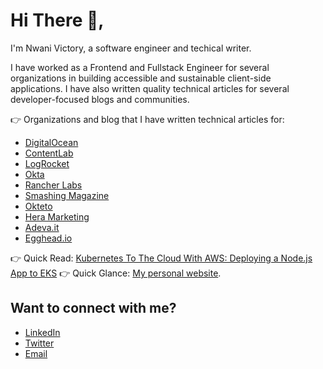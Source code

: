 # Hi There 👋, 

I'm Nwani Victory, a software engineer and techical writer. 

I have worked as a Frontend and Fullstack Engineer for several organizations in building accessible and sustainable client-side applications. I have also written quality technical articles for several developer-focused blogs and communities. 

👉 Organizations and blog that I have written technical articles for:

- [DigitalOcean](https://www.digitalocean.com/community/users/vickywane)
- [ContentLab](https://contentlab.io/)
- [LogRocket](https://blog.logrocket.com/author/nwanivictory/)
- [Okta](https://developer.okta.com/blog/authors/victory-nwani/)
- [Rancher Labs](https://community.suse.com/posts/17529899?utm_source=manual)
- [Smashing Magazine](https://www.smashingmagazine.com/author/nwani-victory/)
- [Okteto](https://okteto.com/blog/ci-cd-using-gh-actions-and-okteto/)
- [Hera Marketing](https://hera.marketing/)
- [Adeva.it](https://adevait.com/author/nwani-victory)
- [Egghead.io](https://egghead.io/blog/offline-applications-using-mongodb-realm)

👉 Quick Read: [Kubernetes To The Cloud With AWS: Deploying a Node.js App to EKS](https://developer.okta.com/blog/2021/11/02/k8s-to-the-cloud-aws)
👉 Quick Glance: [My personal website](https://nwani.netlify.com).

## Want to connect with me?

- [LinkedIn](https://www.linkedin.com/in/victory-nwani-b820b2157/)
- [Twitter](https://twitter.com/iamnwani01) 
- [Email](mailto:vickywane@gmail.com) 
